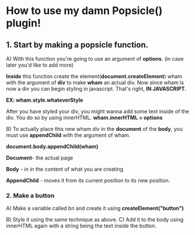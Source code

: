 # How to use my damn Popsicle() plugin!

## 1. Start by making a popsicle function.

A) With this function you're going to use an argument of **options**. (in case later you'd like to add more)

**Inside** this function create the element(**document.createElement**) wham with the argument of **div** to make **wham** an actual div.
Now since wham is now a div you can begin styling in javascript. That's right, **IN JAVASCRIPT.**

**EX: wham.style.whateverStyle**
	
After you have styled your div, you might wanna add some text inside of the div. You do so by using innerHTML. 
**wham.innerHTML = options**

B) To actually  place this new wham div in the **document** of the **body**, you must use **appendChild** with the argument of wham. 

**document.body.appendChild(wham)**

**Document**- the actual page

**Body** - in in the content of what you are creating

**AppendChild** - moves it from its current position to its new position.


### 2. Make a button

A) Make a variable called bn and create it using **createElement("button")**

B) Style it using the same technique as above.
C) Add it to the body using innerHTML again with a string being the text inside the button.



